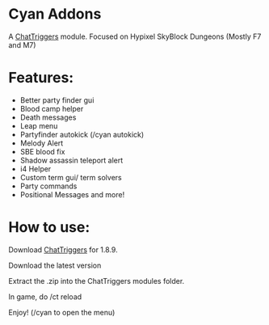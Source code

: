 # Cyan Addons
A [ChatTriggers](https://chattriggers.com/) module. Focused on Hypixel SkyBlock Dungeons (Mostly F7 and M7)

# Features:
- Better party finder gui
- Blood camp helper
- Death messages
- Leap menu
- Partyfinder autokick (/cyan autokick)
- Melody Alert
- SBE blood fix
- Shadow assassin teleport alert
- i4 Helper
- Custom term gui/ term solvers
- Party commands
- Positional Messages
 and more!

# How to use:

Download [ChatTriggers](https://chattriggers.com/) for 1.8.9.

Download the latest version

Extract the .zip into the ChatTriggers modules folder.

In game, do /ct reload

Enjoy! (/cyan to open the menu)
